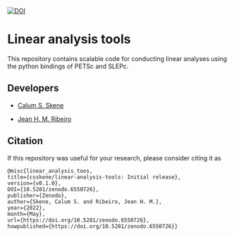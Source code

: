 [![DOI](https://zenodo.org/badge/283002161.svg)](https://zenodo.org/badge/latestdoi/283002161)

# Linear analysis tools

This repository contains scalable code for conducting linear analyses using the python bindings of PETSc and SLEPc.

## Developers

* [Calum S. Skene](https://github.com/csskene)

* [Jean H. M. Ribeiro](https://github.com/jeanmarqueseng)

## Citation

If this repository was useful for your research, please consider citing it as

```
@misc{linear_analysis_toos, 
title={csskene/linear-analysis-tools: Initial release}, 
version={v0.1.0},
DOI={10.5281/zenodo.6550726}, 
publisher={Zenodo}, 
author={Skene, Calum S. and Ribeiro, Jean H. M.},
year={2022},
month={May},
url={https://doi.org/10.5281/zenodo.6550726},
howpublished={https://doi.org/10.5281/zenodo.6550726}}
```
